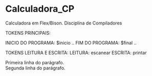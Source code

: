# Calculadora_CP
Calculadora em Flex/Bison. Disciplina de Compiladores

TOKENS PRINCIPAIS:
 
 INICIO DO PROGRAMA:  $inicio ..
 FIM DO PROGRAMA:     $final ..

TOKENS LEITURA E ESCRITA:
  LEITURA:            escanear
  ESCRITA:            printar
  
<p>
  Primeira linha do parágrafo.<br />
  Segunda linha do parágrafo.
</p>
